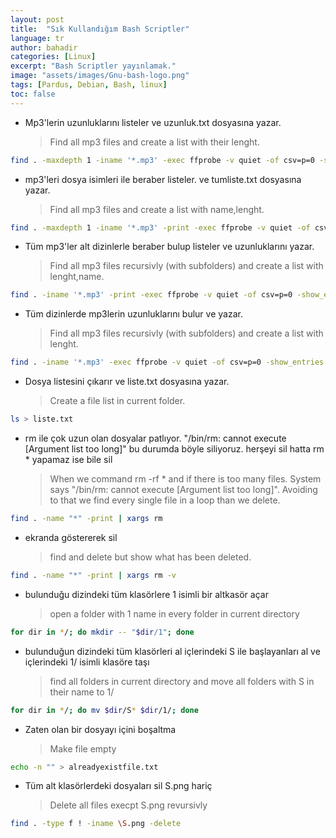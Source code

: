 ```yaml
---
layout: post
title:  "Sık Kullandığım Bash Scriptler"
language: tr
author: bahadir
categories: [Linux]
excerpt: "Bash Scriptler yayınlamak."
image: "assets/images/Gnu-bash-logo.png" 
tags: [Pardus, Debian, Bash, linux]
toc: false
---
```


- Mp3'lerin uzunluklarını listeler ve uzunluk.txt dosyasına yazar.
   > Find all mp3 files and create a list with their lenght.
```bash
find . -maxdepth 1 -iname '*.mp3' -exec ffprobe -v quiet -of csv=p=0 -show_entries format=duration {} \; > uzunluk.txt
```

- mp3'leri dosya isimleri ile beraber listeler. ve tumliste.txt dosyasına yazar.
   > Find all mp3 files and create a list with name,lenght.
```bash
find . -maxdepth 1 -iname '*.mp3' -print -exec ffprobe -v quiet -of csv=p=0 -show_entries format=duration {} \; > tumliste.txt
```

- Tüm mp3'ler alt dizinlerle beraber bulup listeler ve uzunluklarını yazar.
   > Find all mp3 files recursivly (with subfolders) and create a list with lenght,name.
```bash
find . -iname '*.mp3' -print -exec ffprobe -v quiet -of csv=p=0 -show_entries format=duration {} \;
```

- Tüm dizinlerde mp3lerin uzunluklarını bulur ve yazar.
   > Find all mp3 files recursivly (with subfolders) and create a list with lenght.
```bash
find . -iname '*.mp3' -exec ffprobe -v quiet -of csv=p=0 -show_entries format=duration {} \; > sadeceuzunluk.txt
```

- Dosya listesini çıkarır ve liste.txt dosyasına yazar.
   > Create a file list in current folder.
```bash
ls > liste.txt
```

- rm ile çok uzun olan dosyalar patlıyor. "/bin/rm: cannot execute [Argument list too long]" bu durumda böyle siliyoruz. herşeyi sil hatta rm * yapamaz ise bile sil
   > When we command rm -rf * and if there is too many files. System says "/bin/rm: cannot execute [Argument list too long]". Avoiding to that we find every single file in a loop than we delete.
```bash
find . -name "*" -print | xargs rm 
```

- ekranda göstererek sil
    > find and delete but show what has been deleted.
```bash
find . -name "*" -print | xargs rm -v
```

- bulunduğu dizindeki tüm klasörlere 1 isimli bir altkasör açar
   > open a folder with 1 name in every folder in current directory
```bash
for dir in */; do mkdir -- "$dir/1"; done
```

- bulunduğun dizindeki tüm klasörleri al içlerindeki S ile başlayanları al ve içlerindeki 1/ isimli klasöre taşı
    > find all folders in current directory and move all folders with S in their name to 1/
```bash
for dir in */; do mv $dir/S* $dir/1/; done
```

- Zaten olan bir dosyayı içini boşaltma
    > Make file empty
```bash
echo -n "" > alreadyexistfile.txt
```

- Tüm alt klasörlerdeki dosyaları sil S.png hariç
    > Delete all files execpt S.png revursivly
```bash
find . -type f ! -iname \S.png -delete
```